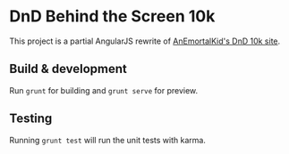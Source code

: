 # DnD Behind the Screen 10k

This project is a partial AngularJS rewrite of [AnEmortalKid's DnD 10k site](https://anemortalkid.github.io).

## Build & development

Run `grunt` for building and `grunt serve` for preview.

## Testing

Running `grunt test` will run the unit tests with karma.
